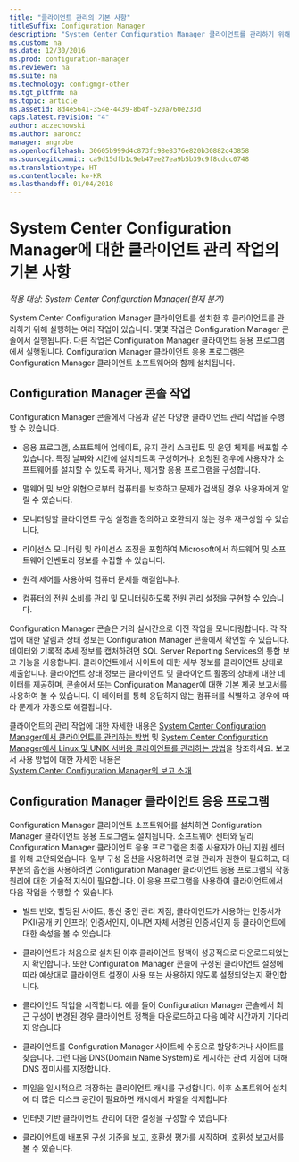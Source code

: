 ```yaml
---
title: "클라이언트 관리의 기본 사항"
titleSuffix: Configuration Manager
description: "System Center Configuration Manager 클라이언트를 관리하기 위해 실행하는 작업을 알아봅니다."
ms.custom: na
ms.date: 12/30/2016
ms.prod: configuration-manager
ms.reviewer: na
ms.suite: na
ms.technology: configmgr-other
ms.tgt_pltfrm: na
ms.topic: article
ms.assetid: 8d4e5641-354e-4439-8b4f-620a760e233d
caps.latest.revision: "4"
author: aczechowski
ms.author: aaroncz
manager: angrobe
ms.openlocfilehash: 30605b999d4c873fc98e8376e820b30882c43858
ms.sourcegitcommit: ca9d15dfb1c9eb47ee27ea9b5b39c9f8cdcc0748
ms.translationtype: HT
ms.contentlocale: ko-KR
ms.lasthandoff: 01/04/2018
---
```

# <a name="fundamentals-of-client-management-tasks-for-system-center-configuration-manager"></a>System Center Configuration Manager에 대한 클라이언트 관리 작업의 기본 사항

*적용 대상: System Center Configuration Manager(현재 분기)*

System Center Configuration Manager 클라이언트를 설치한 후 클라이언트를 관리하기 위해 실행하는 여러 작업이 있습니다.  몇몇 작업은 Configuration Manager 콘솔에서 실행됩니다. 다른 작업은 Configuration Manager 클라이언트 응용 프로그램에서 실행됩니다. Configuration Manager 클라이언트 응용 프로그램은 Configuration Manager 클라이언트 소프트웨어와 함께 설치됩니다.

## <a name="configuration-manager-console-tasks"></a>Configuration Manager 콘솔 작업
 Configuration Manager 콘솔에서 다음과 같은 다양한 클라이언트 관리 작업을 수행할 수 있습니다.  

-   응용 프로그램, 소프트웨어 업데이트, 유지 관리 스크립트 및 운영 체제를 배포할 수 있습니다. 특정 날짜와 시간에 설치되도록 구성하거나, 요청된 경우에 사용자가 소프트웨어를 설치할 수 있도록 하거나, 제거할 응용 프로그램을 구성합니다.  

-   맬웨어 및 보안 위협으로부터 컴퓨터를 보호하고 문제가 검색된 경우 사용자에게 알릴 수 있습니다.  

-   모니터링할 클라이언트 구성 설정을 정의하고 호환되지 않는 경우 재구성할 수 있습니다.  

-   라이선스 모니터링 및 라이선스 조정을 포함하여 Microsoft에서 하드웨어 및 소프트웨어 인벤토리 정보를 수집할 수 있습니다.  

-   원격 제어를 사용하여 컴퓨터 문제를 해결합니다.  

-   컴퓨터의 전원 소비를 관리 및 모니터링하도록 전원 관리 설정을 구현할 수 있습니다.  

Configuration Manager 콘솔은 거의 실시간으로 이전 작업을 모니터링합니다. 각 작업에 대한 알림과 상태 정보는 Configuration Manager 콘솔에서 확인할 수 있습니다. 데이터와 기록적 추세 정보를 캡처하려면 SQL Server Reporting Services의 통합 보고 기능을 사용합니다. 클라이언트에서 사이트에 대한 세부 정보를 클라이언트 상태로 제출합니다.  클라이언트 상태 정보는 클라이언트 및 클라이언트 활동의 상태에 대한 데이터를 제공하며, 콘솔에서 또는 Configuration Manager에 대한 기본 제공 보고서를 사용하여 볼 수 있습니다. 이 데이터를 통해 응답하지 않는 컴퓨터를 식별하고 경우에 따라 문제가 자동으로 해결됩니다.  

 클라이언트의 관리 작업에 대한 자세한 내용은 [System Center Configuration Manager에서 클라이언트를 관리하는 방법](../../core/clients/manage/manage-clients.md) 및 [System Center Configuration Manager에서 Linux 및 UNIX 서버용 클라이언트를 관리하는 방법](../../core/clients/manage/manage-clients-for-linux-and-unix-servers.md)을 참조하세요. 보고서 사용 방법에 대한 자세한 내용은   
            [System Center Configuration Manager의 보고 소개](../../core/servers/manage/introduction-to-reporting.md)  

## <a name="configuration-manager-client-application"></a>Configuration Manager 클라이언트 응용 프로그램  
 Configuration Manager 클라이언트 소프트웨어를 설치하면 Configuration Manager 클라이언트 응용 프로그램도 설치됩니다. 소프트웨어 센터와 달리 Configuration Manager 클라이언트 응용 프로그램은 최종 사용자가 아닌 지원 센터를 위해 고안되었습니다. 일부 구성 옵션을 사용하려면 로컬 관리자 권한이 필요하고, 대부분의 옵션을 사용하려면 Configuration Manager 클라이언트 응용 프로그램의 작동 원리에 대한 기술적 지식이 필요합니다. 이 응용 프로그램을 사용하여 클라이언트에서 다음 작업을 수행할 수 있습니다.  

-   빌드 번호, 할당된 사이트, 통신 중인 관리 지점, 클라이언트가 사용하는 인증서가 PKI(공개 키 인프라) 인증서인지, 아니면 자체 서명된 인증서인지 등 클라이언트에 대한 속성을 볼 수 있습니다.  

-   클라이언트가 처음으로 설치된 이후 클라이언트 정책이 성공적으로 다운로드되었는지 확인합니다. 또한 Configuration Manager 콘솔에 구성된 클라이언트 설정에 따라 예상대로 클라이언트 설정이 사용 또는 사용하지 않도록 설정되었는지 확인합니다.  

-   클라이언트 작업을 시작합니다. 예를 들어 Configuration Manager 콘솔에서 최근 구성이 변경된 경우 클라이언트 정책을 다운로드하고 다음 예약 시간까지 기다리지 않습니다.  

-   클라이언트를 Configuration Manager 사이트에 수동으로 할당하거나 사이트를 찾습니다. 그런 다음 DNS(Domain Name System)로 게시하는 관리 지점에 대해 DNS 접미사를 지정합니다.  

-   파일을 일시적으로 저장하는 클라이언트 캐시를 구성합니다. 이후 소프트웨어 설치에 더 많은 디스크 공간이 필요하면 캐시에서 파일을 삭제합니다.  

-   인터넷 기반 클라이언트 관리에 대한 설정을 구성할 수 있습니다.  

-   클라이언트에 배포된 구성 기준을 보고, 호환성 평가를 시작하며, 호환성 보고서를 볼 수 있습니다.  
